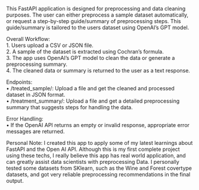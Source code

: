 This FastAPI application is designed for preprocessing and data cleaning purposes. The user can either preprocess a sample dataset automatically, or request a step-by-step guide/summary of preprocessing steps. This guide/summary is tailored to the users dataset using OpenAI’s GPT model.

Overall Workflow:  
	1.	Users upload a CSV or JSON file.  
	2.	A sample of the dataset is extracted using Cochran’s formula.  
	3.	The app uses OpenAI’s GPT model to clean the data or generate a preprocessing summary.  
	4.	The cleaned data or summary is returned to the user as a text response.

 Endpoints:  
	•	/treated_sample/: Upload a file and get the cleaned and processed dataset in JSON format.  
	•	/treatment_summary/: Upload a file and get a detailed preprocessing summary that suggests steps for handling the data.

 Error Handling:  
	•	If the OpenAI API returns an empty or invalid response, appropriate error messages are returned.

 Personal Note: I created this app to apply some of my latest learnings about FastAPI and the Open AI API. Although this is my first complete project using these techs, I really believe this app has real world application, and can greatly assist data scientists with preprocessing Data. I personally tested some datasets from SKlearn, such as the Wine and Forest covertype datasets, and got very reliable preprocessing recommendations in the final output.
